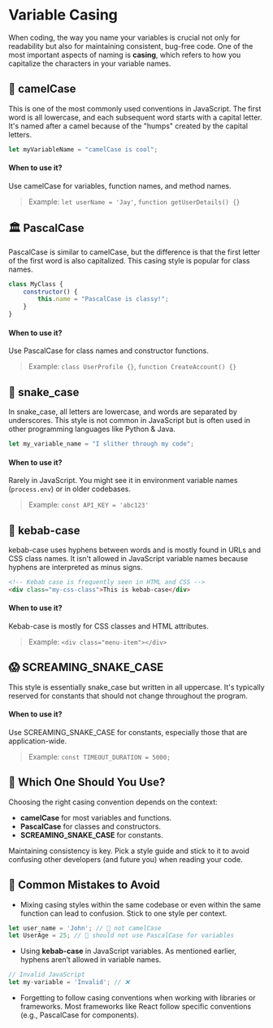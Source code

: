 # Variable Casing
When coding, the way you name your variables is crucial not only for readability but also for maintaining consistent, bug-free code. One of the most important aspects of naming is **casing**, which refers to how you capitalize the characters in your variable names.

## 🐫 camelCase
This is one of the most commonly used conventions in JavaScript. The first word is all lowercase, and each subsequent word starts with a capital letter. It's named after a camel because of the "humps" created by the capital letters.
```JavaScript
let myVariableName = "camelCase is cool";
```

#### When to use it?

Use camelCase for variables, function names, and method names.
> Example: `let userName = 'Jay'`, `function getUserDetails() {}`

## 🏛️ PascalCase 
PascalCase is similar to camelCase, but the difference is that the first letter of the first word is also capitalized. This casing style is popular for class names.
```JavaScript
class MyClass {
    constructor() {
        this.name = "PascalCase is classy!";
    }
}
```

#### When to use it?

Use PascalCase for class names and constructor functions.
> Example: `class UserProfile {}`, `function CreateAccount() {}`

## 🐍 snake_case
In snake_case, all letters are lowercase, and words are separated by underscores. This style is not common in JavaScript but is often used in other programming languages like Python & Java.
```JavaScript
let my_variable_name = "I slither through my code";
```

#### When to use it?
Rarely in JavaScript. You might see it in environment variable names (`process.env`) or in older codebases.

> Example: `const API_KEY = 'abc123'`

## 🥙 kebab-case
kebab-case uses hyphens between words and is mostly found in URLs and CSS class names. It isn't allowed in JavaScript variable names because hyphens are interpreted as minus signs.
```html
<!-- Kebab case is frequently seen in HTML and CSS --> 
<div class="my-css-class">This is kebab-case</div>
```

#### When to use it?
Kebab-case is mostly for CSS classes and HTML attributes.

> Example: `<div class="menu-item"></div>`

## 😱 SCREAMING_SNAKE_CASE

This style is essentially snake_case but written in all uppercase. It's typically reserved for constants that should not change throughout the program.
#### When to use it?
Use SCREAMING_SNAKE_CASE for constants, especially those that are application-wide.

> Example: `const TIMEOUT_DURATION = 5000;`


## 🌟 **Which One Should You Use?**
Choosing the right casing convention depends on the context:

- **camelCase** for most variables and functions.
- **PascalCase** for classes and constructors.
- **SCREAMING_SNAKE_CASE** for constants.

Maintaining consistency is key. Pick a style guide and stick to it to avoid confusing other developers (and future you) when reading your code.

## 🚨 Common Mistakes to Avoid
- Mixing casing styles within the same codebase or even within the same function can lead to confusion. Stick to one style per context.
```JavaScript
let user_name = 'John'; // 🛑 not camelCase
let UserAge = 25; // 🛑 should not use PascalCase for variables
```
- Using **kebab-case** in JavaScript variables. As mentioned earlier, hyphens aren’t allowed in variable names.
```JavaScript
// Invalid JavaScript
let my-variable = 'Invalid'; // ❌
```
- Forgetting to follow casing conventions when working with libraries or frameworks. Most frameworks like React follow specific conventions (e.g., PascalCase for components).